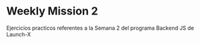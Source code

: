 # Weekly Mission 2

Ejercicios practicos referentes a la Semana 2 del programa Backend JS de Launch-X
